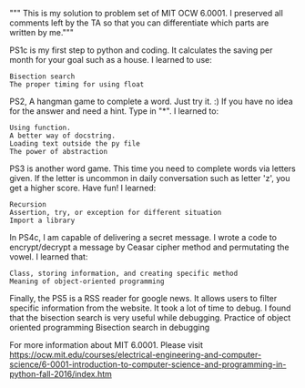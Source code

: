 """ This is my solution to problem set of MIT OCW 6.0001.
	I preserved all comments left by the TA so that you can differentiate which parts are written by me."""

PS1c is my first step to python and coding. It calculates the saving per month for your goal such as a house. I learned to use:
  
	Bisection search  
	The proper timing for using float
  
PS2, A hangman game to complete a word. Just try it. :) If you have no idea for the answer and need a hint. Type in "*". I learned to:
  
	Using function.
	A better way of docstring.
	Loading text outside the py file
	The power of abstraction
	
PS3 is another word game. This time you need to complete words via letters given. If the letter is uncommon in daily conversation such as letter 'z', you get a higher score. Have fun! I learned:
  
	Recursion
	Assertion, try, or exception for different situation
	Import a library 
	
In PS4c, I am capable of delivering a secret message. I wrote a code to encrypt/decrypt a message by Ceasar cipher method and permutating the vowel. I learned that:
  
	Class, storing information, and creating specific method
	Meaning of object-oriented programming
  
Finally, the PS5 is a RSS reader for google news. It allows users to filter specific information from the website. It took a lot of time to debug. I found that the bisection search is very useful while debugging.
	Practice of object oriented programming
	Bisection search in debugging
	

For more information about MIT 6.0001. Please visit
https://ocw.mit.edu/courses/electrical-engineering-and-computer-science/6-0001-introduction-to-computer-science-and-programming-in-python-fall-2016/index.htm



